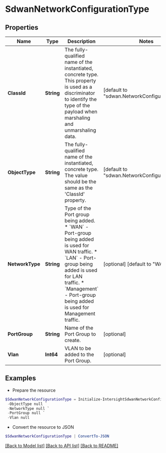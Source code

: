 # SdwanNetworkConfigurationType
## Properties

Name | Type | Description | Notes
------------ | ------------- | ------------- | -------------
**ClassId** | **String** | The fully-qualified name of the instantiated, concrete type. This property is used as a discriminator to identify the type of the payload when marshaling and unmarshaling data. | [default to "sdwan.NetworkConfigurationType"]
**ObjectType** | **String** | The fully-qualified name of the instantiated, concrete type. The value should be the same as the &#39;ClassId&#39; property. | [default to "sdwan.NetworkConfigurationType"]
**NetworkType** | **String** | Type of the Port group being added. * &#x60;WAN&#x60; - Port-group being added is used for WAN traffic. * &#x60;LAN&#x60; - Port-group being added is used for LAN traffic. * &#x60;Management&#x60; - Port-group being added is used for Management traffic. | [optional] [default to "WAN"]
**PortGroup** | **String** | Name of the Port Group to create. | [optional] 
**Vlan** | **Int64** | VLAN to be added to the Port Group. | [optional] 

## Examples

- Prepare the resource
```powershell
$SdwanNetworkConfigurationType = Initialize-IntersightSdwanNetworkConfigurationType  -ClassId null `
 -ObjectType null `
 -NetworkType null `
 -PortGroup null `
 -Vlan null
```

- Convert the resource to JSON
```powershell
$SdwanNetworkConfigurationType | ConvertTo-JSON
```

[[Back to Model list]](../README.md#documentation-for-models) [[Back to API list]](../README.md#documentation-for-api-endpoints) [[Back to README]](../README.md)

